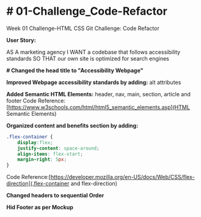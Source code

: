 # # 01-Challenge_Code-Refactor
Week 01 Challenge-HTML CSS Git Challenge: Code Refactor

**User Story:**

AS A marketing agency
I WANT a codebase that follows accessibility standards
SO THAT our own site is optimized for search engines

**# **Changed the head title to "Accessibility Webpage"****

**Improved Webpage accessibility standards by adding:**
alt attributes

**Added Semantic HTML Elements:**
header, nav, main, section, article and footer 
Code Reference: [https://www.w3schools.com/html/html5_semantic_elements.asp](HTML Semantic Elements)

**Organized content and benefits section by adding:**
```css
.flex-container {
    display:flex;
    justify-content: space-around;
    align-items: flex-start;
    margin-right: 5px;
}
```
Code Reference:[https://developer.mozilla.org/en-US/docs/Web/CSS/flex-direction](.flex-container and flex-direction)

**Changed headers to sequential Order**

**Hid Footer as per Mockup**

